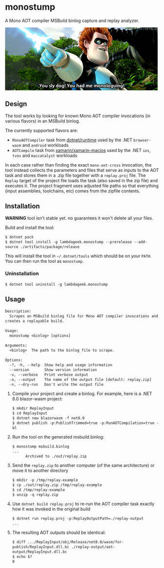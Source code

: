 # monostump

A Mono AOT compiler MSBuild binlog capture and replay analyzer.

![Syndrome from The Incredibles saying "You sly dog, you got me monologuing"](media/monolog.gif)

## Design

The tool works by looking for known Mono AOT compiler invocations (in various flavors) in an MSBuild binlog.

The currently supported flavors are:

* `MonoAOTCompiler` task from [dotnet/runtime](https://github.com/dotnet/runtime) used by the .NET `browser-wasm` and `android` workloads
* `AOTCompile` task from [xamarin/xamarin-macios](https://github.com/xamarin/xamarin-macios) used by the .NET `ios`, `tvos` and `maccatalyst` workloads

In each case rather than finding the exact `mono-aot-cross` invocation, the tool instead collects the parameters and files that serve as inputs to the AOT task and stores them in a .zip file together
with a `replay.proj` file.  The `Replay` target of the project file loads the task (also saved in the zip file) and executes it.  The project fragment uses adjusted file paths so that everything (input assemblies, toolchains, etc) comes from the zipfile contents.

## Installation

**WARNING** tool isn't stable yet. no guarantees it won't delete all your files.

Build and install the tool:

```console
$ dotnet pack
$ dotnet tool install -g lambdageek.monostump --prerelease --add-source ./artifacts/package/release
```

This will install the tool in `~/.dotnet/tools` which should be on your `PATH`. You can then run the tool as `monostump`.

### Uninstallation

```console
$ dotnet tool uninstall -g lambdageek.monostump
```

## Usage

```console
Description:
  Scrapes an MSBuild binlog file for Mono AOT compiler invocations and creates a replayable build.

Usage:
  monostump <binlog> [options]

Arguments:
  <binlog>  The path to the binlog file to scrape.

Options:
  -?, -h, --help  Show help and usage information
  --version       Show version information
  -v, --verbose   Print verbose output
  -o, --output    The name of the output file [default: replay.zip]
  -n, --dry-run   Don't write the output file
```

1. Compile your project and create a binlog.  For example, here is a .NET 8.0 blazor-wasm project:

   ```console
   $ mkdir ReplayInput
   $ cd ReplayInput
   $ dotnet new blazorwasm -f net8.0
   $ dotnet publish -p:PublishTrimmed=true -p:RunAOTCompilation=true -bl
   ```

2. Run the tool on the generated msbuild.binlog:

   ```console
   $ monostump msbuild.binlog
   ...
         Archived to ./out/replay.zip
   ```

3. Send the `replay.zip` to another computer (of the same architecture) or move it to another directory

   ```console
   $ mkdir -p /tmp/replay-example
   $ cp ./out/replay.zip /tmp/replay-example
   $ cd /tmp/replay-example
   $ unzip -q replay.zip
   ```

4. Use `dotnet build replay.proj` to re-run the AOT compiler task exactly how it was invoked in the original build

   ```console
   $ dotnet run replay.proj -p:ReplayOutputPath=./replay-output
   ...
   ```

5. The resulting AOT outputs should be identical:

   ```console
   $ diff .../ReplayInput/obj/Release/net8.0/wasm/for-publish/ReplayInput.dll.bc ./replay-output/aot-output/ReplayInput.dll.bc
   $ echo $?
   0
   ```
